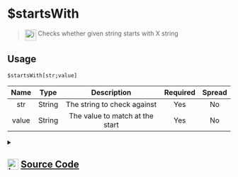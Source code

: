 # $startsWith
> <img align="top" src="https://upload.wikimedia.org/wikipedia/commons/thumb/e/e4/Infobox_info_icon.svg/160px-Infobox_info_icon.svg.png?20150409153300" alt="image" width="25" height="auto"> Checks whether given string starts with X string
## Usage
```
$startsWith[str;value]
```
| Name | Type | Description | Required | Spread
| :---: | :---: | :---: | :---: | :---: |
str | String | The string to check against | Yes | No
value | String | The value to match at the start | Yes | No
<details>
<summary>
    
## <img align="top" src="https://cdn4.iconfinder.com/data/icons/iconsimple-logotypes/512/github-512.png" alt="image" width="25" height="auto">  [Source Code](https://github.com/tryforge/ForgeScript-V2/blob/main/src/native/startsWith.ts)
    
</summary>
    
```ts
import { ArgType, NativeFunction, Return } from "../structures"

export default new NativeFunction({
    name: "$startsWith",
    version: "1.0.0",
    description: "Checks whether given string starts with X string",
    unwrap: true,
    args: [
        {
            name: "str",
            description: "The string to check against",
            type: ArgType.String,
            rest: false,
            required: true,
        },
        {
            name: "value",
            required: true,
            description: "The value to match at the start",
            rest: false,
            type: ArgType.String,
        },
    ],
    brackets: true,
    execute(ctx, [str, match]) {
        return Return.success(str.startsWith(match))
    },
})

```
    
</details>